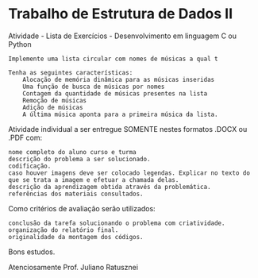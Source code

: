# Trabalho de Estrutura de Dados II


Atividade - Lista de Exercícios - Desenvolvimento em linguagem C ou Python

    Implemente uma lista circular com nomes de músicas a qual t
    
    Tenha as seguintes características:
        Alocação de memória dinâmica para as músicas inseridas
        Uma função de busca de músicas por nomes
        Contagem da quantidade de músicas presentes na lista
        Remoção de músicas
        Adição de músicas
        A última música aponta para a primeira música da lista.

 

Atividade individual a ser entregue SOMENTE nestes formatos .DOCX ou .PDF com:

    nome completo do aluno curso e turma
    descrição do problema a ser solucionado.
    codificação.
    caso houver imagens deve ser colocado legendas. Explicar no texto do que se trata a imagem e efetuar a chamada delas.
    descrição da aprendizagem obtida através da problemática.
    referências dos materiais consultados.

Como critérios de avaliação serão utilizados:

    conclusão da tarefa solucionando o problema com criatividade.
    organização do relatório final.
    originalidade da montagem dos códigos.

 

Bons estudos.

Atenciosamente
Prof. Juliano Ratusznei
